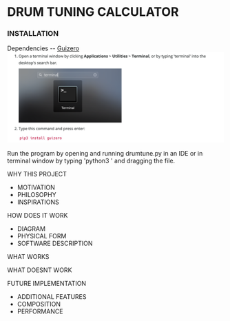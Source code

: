 # DRUM TUNING CALCULATOR

### INSTALLATION

Dependencies -- [Guizero](https://lawsie.github.io/guizero/)
![guizeroinstall](/images/guizeroinstall.png)

Run the program by opening and running drumtune.py in an IDE or in terminal window by typing 'python3 ' and dragging the file.


WHY THIS PROJECT
- MOTIVATION
- PHILOSOPHY
- INSPIRATIONS

HOW DOES IT WORK
- DIAGRAM
- PHYSICAL FORM
- SOFTWARE DESCRIPTION

WHAT WORKS

WHAT DOESNT WORK

FUTURE IMPLEMENTATION
- ADDITIONAL FEATURES
- COMPOSITION
- PERFORMANCE
